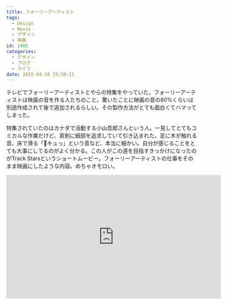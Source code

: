 ```yaml
---
title: フォーリーアーティスト
tags:
  - Design
  - Movie
  - デザイン
  - 映画
id: 1405
categories:
  - デザイン
  - ブログ
  - ライフ
date: 2015-04-18 23:50:11
---
```


テレビでフォーリーアーティストとやらの特集をやっていた。フォーリーアーティストは映画の音を作る人たちのこと。驚いたことに映画の音の80%くらいは別途作成されて後で追加されるらしい。その製作方法がとても面白くてハマってしまった。

特集されていたのはカナダで活動する小山吾郎さんという人。一見してとてもコミカルな作業だけど、真剣に細部を追求していて引き込まれた。足に木が触れる音、床で滑る「キュっ」という音など、本当に細かい。自分が感じることをとても大事にしてるのがよく分かる。この人がこの道を目指すきっかけになったのがTrack Starsというショートムービー。フォーリーアーティストの仕事をそのまま映画にしたような内容。めちゃオモロい。

<iframe src="http://player.vimeo.com/video/6789586?title=0&amp;byline=0" width="565" height="325" frameborder="0" align="center" allowfullscreen="allowfullscreen"></iframe>